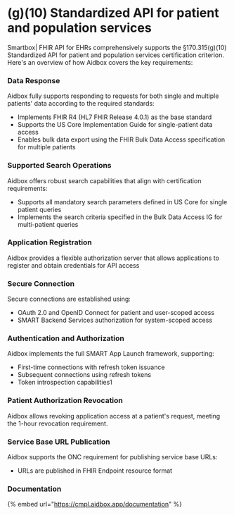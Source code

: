 # (g)(10) Standardized API for patient and population services

Smartbox| FHIR API for EHRs comprehensively supports the §170.315(g)(10) Standardized API for patient and population services certification criterion. Here's an overview of how Aidbox covers the key requirements:

### Data Response

Aidbox fully supports responding to requests for both single and multiple patients' data according to the required standards:

* Implements FHIR R4 (HL7 FHIR Release 4.0.1) as the base standard
* Supports the US Core Implementation Guide for single-patient data access
* Enables bulk data export using the FHIR Bulk Data Access specification for multiple patients

### Supported Search Operations

Aidbox offers robust search capabilities that align with certification requirements:

* Supports all mandatory search parameters defined in US Core for single patient queries
* Implements the search criteria specified in the Bulk Data Access IG for multi-patient queries

### Application Registration

Aidbox provides a flexible authorization server that allows applications to register and obtain credentials for API access

### Secure Connection

Secure connections are established using:

* OAuth 2.0 and OpenID Connect for patient and user-scoped access
* SMART Backend Services authorization for system-scoped access

### Authentication and Authorization

Aidbox implements the full SMART App Launch framework, supporting:

* First-time connections with refresh token issuance
* Subsequent connections using refresh tokens
* Token introspection capabilities1

### Patient Authorization Revocation

Aidbox allows revoking application access at a patient's request, meeting the 1-hour revocation requirement.

### Service Base URL Publication

Aidbox supports the ONC requirement for publishing service base URLs:

* URLs are published in FHIR Endpoint resource format

### Documentation

{% embed url="https://cmpl.aidbox.app/documentation" %}

